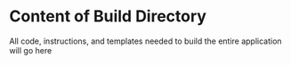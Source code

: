 # Content of Build Directory

All code, instructions, and templates needed to build the entire application will go here
